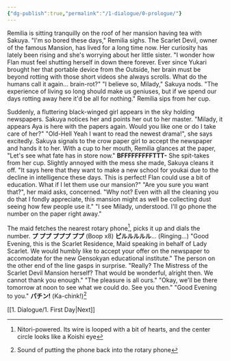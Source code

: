 ```yaml
---
{"dg-publish":true,"permalink":"/1-dialogue/0-prologue/"}
---
```


Remilia is sitting tranquilly on the roof of her mansion having tea with Sakuya.
"I'm so bored these days," Remilia sighs. The Scarlet Devil, owner of the famous Mansion, has lived for a long time now. Her curiosity has lately been rising and she's worrying about her little sister.
"I wonder how Flan must feel shutting herself in down there forever. Ever since Yukari brought her that portable device from the Outside, her brain must be beyond rotting with those short videos she always scrolls. What do the humans call it again... brain-rot?"
"I believe so, Milady," Sakuya nods.
"The experience of living so long should make us geniuses, but if we spend our days rotting away here it'd be all for nothing."
Remilia sips from her cup.

Suddenly, a fluttering black-winged girl appears in the sky holding newspapers.
Sakuya notices her and points her out to her master.
"Milady, it appears Aya is here with the papers again. Would you like one or do I take care of her?"
"Old-Hell Yeah I want to read the newest drama!", she says excitedly.
Sakuya signals to the crow paper girl to accept the newspaper and hands it to her.
With a cup to her mouth, Remilia glances at the paper, "Let's see what fate has in store now."
**BFFFFFFFFFTTT-**
She spit-takes from her cup.
Slightly annoyed with the mess she made, Sakuya cleans it off.
"It says here that they want to make a new school for youkai due to the decline in intelligence these days. This is perfect! Flan could use a bit of education. What if I let them use our mansion?"
"Are you sure you want that?", her maid asks, concerned.
"Why not? Even with all the cleaning you do that I fondly appreciate, this mansion might as well be collecting dust seeing how few people use it."
"I see Milady, understood. I'll go phone the number on the paper right away."

The maid fetches the nearest rotary phone[^1], picks it up and dials the number.
**プ ププ プププ ププ** (Boop x8)
**ピルルルルル**... (Ringing...)
"Good Evening, this is the Scarlet Residence, Maid speaking in behalf of Lady Scarlet. We would humbly like to accept your offer on the newspaper to accomodate for the new Gensokyan educational institute."
The person on the other end of the line gasps in surprise.
"Really? The Mistress of the Scarlet Devil Mansion herself? That would be wonderful, alright then. We cannot thank you enough."
"The pleasure is all ours."
"Okay, we'll be there tomorrow at noon to see what we could do. See you then."
"Good Evening to you."
**パチン!** (Ka-chink!)[^2]

[[1. Dialogue/1. First Day\|Next]]

[^1]: Nitori-powered. Its wire is looped with a bit of hearts, and the center circle looks like a Koishi eye

[^2]: Sound of putting the phone back into the rotary phone